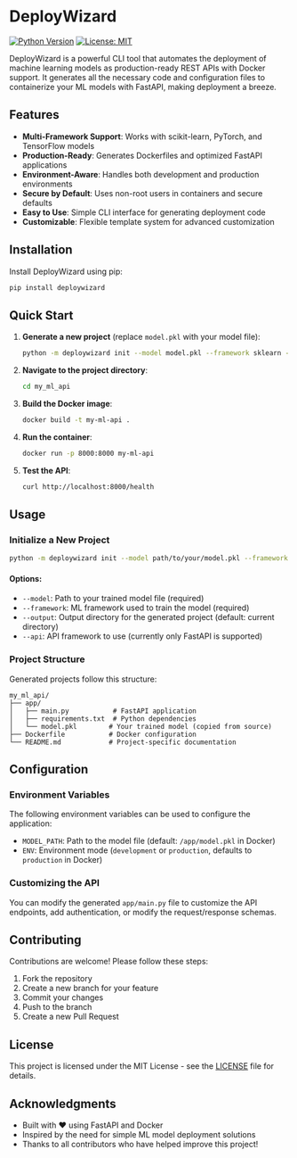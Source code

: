 # DeployWizard

[![Python Version](https://img.shields.io/badge/python-3.8%2B-blue.svg)](https://www.python.org/downloads/)
[![License: MIT](https://img.shields.io/badge/License-MIT-yellow.svg)](https://opensource.org/licenses/MIT)

DeployWizard is a powerful CLI tool that automates the deployment of machine learning models as production-ready REST APIs with Docker support. It generates all the necessary code and configuration files to containerize your ML models with FastAPI, making deployment a breeze.

## Features

- **Multi-Framework Support**: Works with scikit-learn, PyTorch, and TensorFlow models
- **Production-Ready**: Generates Dockerfiles and optimized FastAPI applications
- **Environment-Aware**: Handles both development and production environments
- **Secure by Default**: Uses non-root users in containers and secure defaults
- **Easy to Use**: Simple CLI interface for generating deployment code
- **Customizable**: Flexible template system for advanced customization

## Installation

Install DeployWizard using pip:

```bash
pip install deploywizard
```

## Quick Start

1. **Generate a new project** (replace `model.pkl` with your model file):
   ```bash
   python -m deploywizard init --model model.pkl --framework sklearn --output my_ml_api
   ```

2. **Navigate to the project directory**:
   ```bash
   cd my_ml_api
   ```

3. **Build the Docker image**:
   ```bash
   docker build -t my-ml-api .
   ```

4. **Run the container**:
   ```bash
   docker run -p 8000:8000 my-ml-api
   ```

5. **Test the API**:
   ```bash
   curl http://localhost:8000/health
   ```

## Usage

### Initialize a New Project

```bash
python -m deploywizard init --model path/to/your/model.pkl --framework [sklearn|pytorch|tensorflow] --output output_directory
```

#### Options:

- `--model`: Path to your trained model file (required)
- `--framework`: ML framework used to train the model (required)
- `--output`: Output directory for the generated project (default: current directory)
- `--api`: API framework to use (currently only FastAPI is supported)

### Project Structure

Generated projects follow this structure:

```
my_ml_api/
├── app/
│   ├── main.py           # FastAPI application
│   ├── requirements.txt  # Python dependencies
│   └── model.pkl        # Your trained model (copied from source)
├── Dockerfile           # Docker configuration
└── README.md            # Project-specific documentation
```

## Configuration

### Environment Variables

The following environment variables can be used to configure the application:

- `MODEL_PATH`: Path to the model file (default: `/app/model.pkl` in Docker)
- `ENV`: Environment mode (`development` or `production`, defaults to `production` in Docker)

### Customizing the API

You can modify the generated `app/main.py` file to customize the API endpoints, add authentication, or modify the request/response schemas.

## Contributing

Contributions are welcome! Please follow these steps:

1. Fork the repository
2. Create a new branch for your feature
3. Commit your changes
4. Push to the branch
5. Create a new Pull Request

## License

This project is licensed under the MIT License - see the [LICENSE](LICENSE) file for details.

## Acknowledgments

- Built with ❤️ using FastAPI and Docker
- Inspired by the need for simple ML model deployment solutions
- Thanks to all contributors who have helped improve this project!
